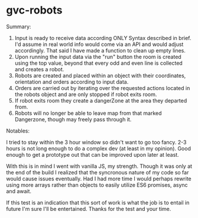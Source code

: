 # gvc-robots

Summary:

1. Input is ready to receive data according ONLY Syntax described in brief. I'd assume in real world info would come via an API and would adjust accordingly. That said I have made a function to clean up empty lines.
2. Upon running the input data via the "run" button the room is created using the top value, beyond that every odd and even line is collected and creates a robot.
3. Robots are created and placed within an object with their coordinates, orientation and orders according to input data.
4. Orders are carried out by iterating over the requested actions located in the robots object and are only stopped if robot exits room.
5. If robot exits room they create a dangerZone at the area they departed from.
6. Robots will no longer be able to leave map from that marked Dangerzone, though may freely pass through it.

Notables:

I tried to stay within the 3 hour window so didn't want to go too fancy. 2-3 hours is not long enough to do a complex dev (at least in my opinion). Good enough to get a prototype out that can be improved upon later at least.

With this is in mind I went with vanilla JS, my strength. Though it was only at the end of the build I realized that the syncronous nature of my code so far would cause issues eventually. Had I had more time I would perhaps rewrite using more arrays rather than objects to easily utilize ES6 promises, async and await.

If this test is an indication that this sort of work is what the job is to entail in future I'm sure I'll be entertained. 
Thanks for the test and your time.
